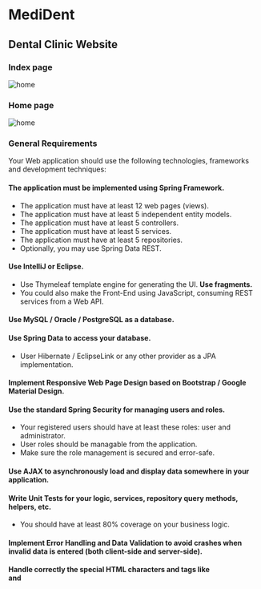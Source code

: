 # MediDent
## Dental Clinic Website

### Index page
![home](https://res.cloudinary.com/edzhevit/image/upload/v1580129635/medident_xw59sd.bmp)

### Home page
![home](https://res.cloudinary.com/edzhevit/image/upload/v1580130043/medident_home_hgoqg0.png)

### General Requirements
Your Web application should use the following technologies, frameworks and development techniques:
#### The application must be implemented using Spring Framework.
* The application must have at least 12 web pages (views).
* The application must have at least 5 independent entity models.
* The application must have at least 5 controllers.
* The application must have at least 5 services.
* The application must have at least 5 repositories.
* Optionally, you may use Spring Data REST.
#### Use IntelliJ or Eclipse.
* Use Thymeleaf template engine for generating the UI.
**Use fragments.**
* You could also make the Front-End using JavaScript, consuming REST services from a Web API.
#### Use MySQL / Oracle / PostgreSQL as a database.
#### Use Spring Data to access your database.
* User Hibernate / EclipseLink or any other provider as a JPA implementation.
#### Implement Responsive Web Page Design based on Bootstrap / Google Material Design.
#### Use the standard Spring Security for managing users and roles.
* Your registered users should have at least these roles: user and administrator.
* User roles should be managable from the application.
* Make sure the role management is secured and error-safe.
#### Use AJAX to asynchronously load and display data somewhere in your application.
#### Write Unit Tests for your logic, services, repository query methods, helpers, etc.
* You should have at least 80% coverage on your business logic.
#### Implement Error Handling and Data Validation to avoid crashes when invalid data is entered (both client-side and server-side).
#### Handle correctly the special HTML characters and tags like <br /> and <script> (escape special characters).
#### Use at least 2 Interceptors.
#### Run asynchronous tasks for jobs that do not need to run sequential or for jobs in the background.
#### Schedule jobs that impact the whole application running e.g. once/twice a day.
#### Use ModelМapper or other mapping library.
  
### Additional Requirements
#### Follow the best practices for OO design and high-quality code for the Web application:
* Use data encapsulation.
* Use exception handling properly.
* Use inheritance, abstraction and polymorphism properly.
* Follow the principles of strong cohesion and loose coupling.
* Correctly format and structure your code, name your identifiers and make the code readable.
* Follow the concept of thin controllers.

#### Well looking user interface (UI).
#### Good usability (easy to use UI).
#### Supporting of all modern Web browsers.
#### Use caching where appropriate.
#### Use a source control system by choice, e.g. GitHub, BitBucket.
* Submit a link to your public source code repository.
### Public Project Defense
Each student will have to deliver a public defense of its work in front of a trainer jury. 
Students will have only 15 minutes for the following:
* Demonstrate how the application works (very shortly).
* Show the source code and explain how it works.
Please be strict in timing! On the 15th minute you will be interrupted! It is good idea to leave the last 4-5 minutes for questions from the jury.
Be well prepared for presenting maximum of your work for minimum time: 
* Bring your own laptop!
* Open the project assets beforehand to save time!
### Bonuses
* Use Spring Social to connect with Software-as-a-Service (SaaS) API providers.
* Host the application in a cloud environment, e.g. in Amazon Web Services.
* Use a file storage cloud API, e.g. Dropbox, Google Drive or other for storing the files.
* Use of features of HTML5 like Geolocation, Local Storage, SVG, Canvas, etc.
* Implement Microservice architecture in your application.
* Anything that is not described in the assignment is a bonus if it has some practical use. 
### Assessment Criteria
* Functionality – 0…20
* Implementing controllers correctly (controllers should do only their work) – 0...5
* Implementing views correctly (using display and editor templates) – 0…5
* Testing (unit test and integration tests for some of the controllers using mocking) – 0…10
* Security (prevent SQL injection, XSS, CSRF, parameter tampering, etc.) – 0…5
* Data validation (validation in the models and input models) – 0…10
* Using model mapper and inversion of control – 0…5
* Using layers with multiple layouts – 0…10
* Code quality (well-structured code, following the MVC pattern, following SOLID principles, etc.) – 0…10
* Bonus (bonus points are given for exceptional project) – 0…25
